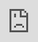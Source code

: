 <!DOCTYPE html>
<html>
<meta <meta name='viewport' content='width=device-width, user-scalable=no' charset='UTF-8'>
<body>
<div>
  <iframe src="https://script.google.com/a/m2.formulatrix.com/macros/s/AKfycbwyLLj_spoE3Zh836zSvymtkwzXavjc6CFNBiBDfsSo4y5XoHFz/exec" 
  style="position:absolute;top:0;left:0;width:100%;height:100%;border:none" ></iframe>
</div>

</body>
</html>


